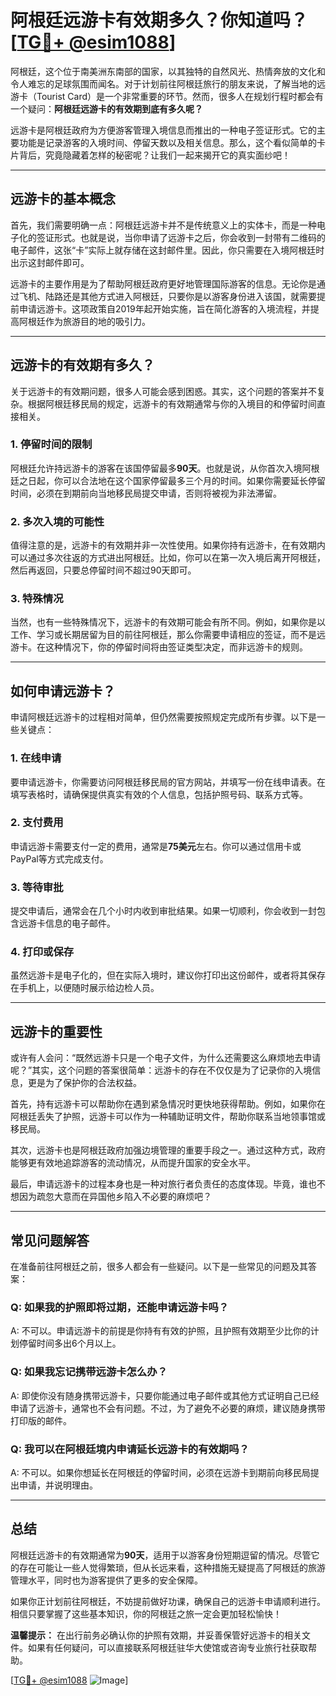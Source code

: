 # 阿根廷远游卡有效期多久？你知道吗？[[TG💪+ @esim1088](https://t.me/s/esim1088)]

阿根廷，这个位于南美洲东南部的国家，以其独特的自然风光、热情奔放的文化和令人难忘的足球氛围而闻名。对于计划前往阿根廷旅行的朋友来说，了解当地的远游卡（Tourist Card）是一个非常重要的环节。然而，很多人在规划行程时都会有一个疑问：**阿根廷远游卡的有效期到底有多久呢？**

远游卡是阿根廷政府为方便游客管理入境信息而推出的一种电子签证形式。它的主要功能是记录游客的入境时间、停留天数以及相关信息。那么，这个看似简单的卡片背后，究竟隐藏着怎样的秘密呢？让我们一起来揭开它的真实面纱吧！

---

## 远游卡的基本概念

首先，我们需要明确一点：阿根廷远游卡并不是传统意义上的实体卡，而是一种电子化的签证形式。也就是说，当你申请了远游卡之后，你会收到一封带有二维码的电子邮件，这张“卡”实际上就存储在这封邮件里。因此，你只需要在入境阿根廷时出示这封邮件即可。

远游卡的主要作用是为了帮助阿根廷政府更好地管理国际游客的信息。无论你是通过飞机、陆路还是其他方式进入阿根廷，只要你是以游客身份进入该国，就需要提前申请远游卡。这项政策自2019年起开始实施，旨在简化游客的入境流程，并提高阿根廷作为旅游目的地的吸引力。

---

## 远游卡的有效期有多久？

关于远游卡的有效期问题，很多人可能会感到困惑。其实，这个问题的答案并不复杂。根据阿根廷移民局的规定，远游卡的有效期通常与你的入境目的和停留时间直接相关。

### 1. **停留时间的限制**
阿根廷允许持远游卡的游客在该国停留最多**90天**。也就是说，从你首次入境阿根廷之日起，你可以合法地在这个国家停留最多三个月的时间。如果你需要延长停留时间，必须在到期前向当地移民局提交申请，否则将被视为非法滞留。

### 2. **多次入境的可能性**
值得注意的是，远游卡的有效期并非一次性使用。如果你持有远游卡，在有效期内可以通过多次往返的方式进出阿根廷。比如，你可以在第一次入境后离开阿根廷，然后再返回，只要总停留时间不超过90天即可。

### 3. **特殊情况**
当然，也有一些特殊情况下，远游卡的有效期可能会有所不同。例如，如果你是以工作、学习或长期居留为目的前往阿根廷，那么你需要申请相应的签证，而不是远游卡。在这种情况下，你的停留时间将由签证类型决定，而非远游卡的规则。

---

## 如何申请远游卡？

申请阿根廷远游卡的过程相对简单，但仍然需要按照规定完成所有步骤。以下是一些关键点：

### 1. **在线申请**
要申请远游卡，你需要访问阿根廷移民局的官方网站，并填写一份在线申请表。在填写表格时，请确保提供真实有效的个人信息，包括护照号码、联系方式等。

### 2. **支付费用**
申请远游卡需要支付一定的费用，通常是**75美元**左右。你可以通过信用卡或PayPal等方式完成支付。

### 3. **等待审批**
提交申请后，通常会在几个小时内收到审批结果。如果一切顺利，你会收到一封包含远游卡信息的电子邮件。

### 4. **打印或保存**
虽然远游卡是电子化的，但在实际入境时，建议你打印出这份邮件，或者将其保存在手机上，以便随时展示给边检人员。

---

## 远游卡的重要性

或许有人会问：“既然远游卡只是一个电子文件，为什么还需要这么麻烦地去申请呢？”其实，这个问题的答案很简单：远游卡的存在不仅仅是为了记录你的入境信息，更是为了保护你的合法权益。

首先，持有远游卡可以帮助你在遇到紧急情况时更快地获得帮助。例如，如果你在阿根廷丢失了护照，远游卡可以作为一种辅助证明文件，帮助你联系当地领事馆或移民局。

其次，远游卡也是阿根廷政府加强边境管理的重要手段之一。通过这种方式，政府能够更有效地追踪游客的流动情况，从而提升国家的安全水平。

最后，申请远游卡的过程本身也是一种对旅行者负责任的态度体现。毕竟，谁也不想因为疏忽大意而在异国他乡陷入不必要的麻烦吧？

---

## 常见问题解答

在准备前往阿根廷之前，很多人都会有一些疑问。以下是一些常见的问题及其答案：

### Q: 如果我的护照即将过期，还能申请远游卡吗？
A: 不可以。申请远游卡的前提是你持有有效的护照，且护照有效期至少比你的计划停留时间多出6个月以上。

### Q: 如果我忘记携带远游卡怎么办？
A: 即使你没有随身携带远游卡，只要你能通过电子邮件或其他方式证明自己已经申请了远游卡，通常也不会有问题。不过，为了避免不必要的麻烦，建议随身携带打印版的邮件。

### Q: 我可以在阿根廷境内申请延长远游卡的有效期吗？
A: 不可以。如果你想延长在阿根廷的停留时间，必须在远游卡到期前向移民局提出申请，并说明理由。

---

## 总结

阿根廷远游卡的有效期通常为**90天**，适用于以游客身份短期逗留的情况。尽管它的存在可能让一些人觉得繁琐，但从长远来看，这种措施无疑提高了阿根廷的旅游管理水平，同时也为游客提供了更多的安全保障。

如果你正计划前往阿根廷，不妨提前做好功课，确保自己的远游卡申请顺利进行。相信只要掌握了这些基本知识，你的阿根廷之旅一定会更加轻松愉快！

**温馨提示：** 在出行前务必确认你的护照有效期，并妥善保管好远游卡的相关文件。如果有任何疑问，可以直接联系阿根廷驻华大使馆或咨询专业旅行社获取帮助。

[[TG💪+ @esim1088](https://t.me/s/esim1088) ![Image](https://i.postimg.cc/4NQfJmqS/Snipaste-2025-05-13-00-14-12.png)]